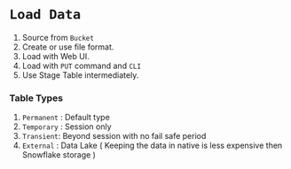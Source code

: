 # `Load Data`

1. Source from `Bucket`
2. Create or use file format.
3. Load with Web UI.
4. Load with `PUT` command and `CLI`
5. Use Stage Table intermediately.

### Table Types

1. `Permanent` : Default type
2. `Temporary` : Session only
3. `Transient`: Beyond session with no fail safe period
4. `External` : Data Lake ( Keeping the data in native is less expensive then Snowflake storage )

